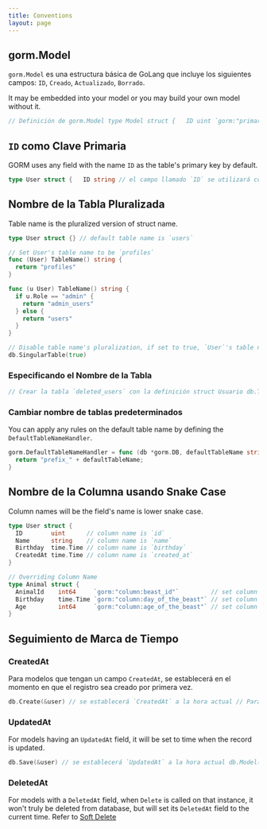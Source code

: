 ```yaml
---
title: Conventions
layout: page
---
```


## gorm.Model

`gorm.Model` es una estructura básica de GoLang que incluye los siguientes campos: `ID`, `Creado`, `Actualizado`, `Borrado`.

It may be embedded into your model or you may build your own model without it.

```go
// Definición de gorm.Model type Model struct {   ID uint `gorm:"primary_key"`   CreatedAt time.Time   UpdatedAt time.Time   DeletedAt *time.Time } // Inyectar campos `ID`, `CreatedAt`, `UpdatedAt`, `DeletedAt` en el modelo `User` type User struct {   gorm.Model   Name string } // Declarando el modelo sin gorm.Model type User struct {   ID int   Name string }
```

## `ID` como Clave Primaria

GORM uses any field with the name `ID` as the table's primary key by default.

```go
type User struct {   ID string // el campo llamado `ID` se utilizará como campo primario por defecto   Name string } // Establecer campo `AnimalID` como campo primario type Animal struct {   AnimalID int64 `gorm:"primary_key"`   Name string   Age int64 }
```

## Nombre de la Tabla Pluralizada

Table name is the pluralized version of struct name.

```go
type User struct {} // default table name is `users`

// Set User's table name to be `profiles`
func (User) TableName() string {
  return "profiles"
}

func (u User) TableName() string {
  if u.Role == "admin" {
    return "admin_users"
  } else {
    return "users"
  }
}

// Disable table name's pluralization, if set to true, `User`'s table name will be `user`
db.SingularTable(true)
```

### Especificando el Nombre de la Tabla

```go
// Crear la tabla `deleted_users` con la definición struct Usuario db.Table("deleted_users").CreateTable(&User{}) var deleted_users []User db.Table("deleted_users").Find(&deleted_users) //// SELECT * FROM deleted_users; db.Table("deleted_users").Where("name = ?", "jinzhu").Delete() //// DELETE FROM deleted_users WHERE name = 'jinzhu';
```

### Cambiar nombre de tablas predeterminados

You can apply any rules on the default table name by defining the `DefaultTableNameHandler`.

```go
gorm.DefaultTableNameHandler = func (db *gorm.DB, defaultTableName string) string  {
  return "prefix_" + defaultTableName;
}
```

## Nombre de la Columna usando Snake Case

Column names will be the field's name is lower snake case.

```go
type User struct {
  ID        uint      // column name is `id`
  Name      string    // column name is `name`
  Birthday  time.Time // column name is `birthday`
  CreatedAt time.Time // column name is `created_at`
}

// Overriding Column Name
type Animal struct {
  AnimalId    int64     `gorm:"column:beast_id"`         // set column name to `beast_id`
  Birthday    time.Time `gorm:"column:day_of_the_beast"` // set column name to `day_of_the_beast`
  Age         int64     `gorm:"column:age_of_the_beast"` // set column name to `age_of_the_beast`
}
```

## Seguimiento de Marca de Tiempo

### CreatedAt

Para modelos que tengan un campo `CreatedAt`, se establecerá en el momento en que el registro sea creado por primera vez.

```go
db.Create(&user) // se establecerá `CreatedAt` a la hora actual // Para cambiar su valor, puede usar `Update` db.Model(&user).Update("CreatedAt", time.Now())
```

### UpdatedAt

For models having an `UpdatedAt` field, it will be set to time when the record is updated.

```go
db.Save(&user) // se establecerá `UpdatedAt` a la hora actual db.Model(&user).Update("name", "jinzhu") // se establecerá `UpdatedAt` a la hora actual
```

### DeletedAt

For models with a `DeletedAt` field, when `Delete` is called on that instance, it won't truly be deleted from database, but will set its `DeletedAt` field to the current time. Refer to [Soft Delete](delete.html#Soft-Delete)